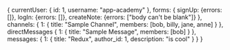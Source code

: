 {
  currentUser: {
    id: 1,
    username: "app-academy"
  },
  forms: {
    signUp: {errors: []},
    logIn: {errors: []},
    createNote: {errors: ["body can't be blank"]}
  },
  channels: {
    1: {
      title: "Sample Channel",
      members: [bob, billy, jane, anne]
    }
  },
  directMessages {
    1: {
      title: "Sample Message",
      members: [bob]
    }
  },
  messages: {
    1: {
      title: "Redux",
      author_id: 1,
      description: "is cool"
    }
  }
}
